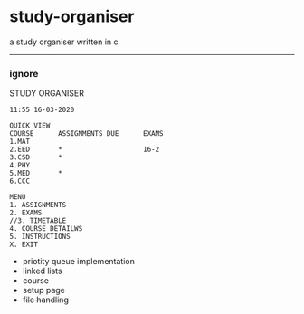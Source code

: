 # study-organiser
a study organiser written in c

----------------------------------

### ignore 

STUDY ORGANISER     

    11:55 16-03-2020

    QUICK VIEW
    COURSE      ASSIGNMENTS DUE      EXAMS
    1.MAT       
    2.EED       *                    16-2
    3.CSD       *
    4.PHY
    5.MED       *
    6.CCC

    MENU
    1. ASSIGNMENTS
    2. EXAMS
    //3. TIMETABLE
    4. COURSE DETAILWS
    5. INSTRUCTIONS
    X. EXIT

* priotity queue implementation
* linked lists
* course 
* setup page
* ~~file handling~~

